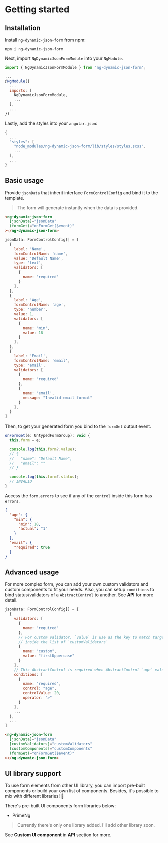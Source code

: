# Getting started

## Installation

Install `ng-dynamic-json-form` from npm:

```
npm i ng-dynamic-json-form
```

Next, import `NgDynamicJsonFormModule` into your `NgModule`.

```javascript
import { NgDynamicJsonFormModule } from 'ng-dynamic-json-form';

...
@NgModule({
  ...
  imports: [
    NgDynamicJsonFormModule,
    ...
  ],
  ...
})
```

Lastly, add the styles into your `angular.json`:

```javascript
{
  ...
  "styles": [
    "node_modules/ng-dynamic-json-form/lib/styles/styles.scss",
    ...
  ],
  ...
}
```

## Basic usage

Provide `jsonData` that inherit interface `FormControlConfig` and bind it to the template.

> The form will generate instantly when the data is provided.

<!-- prettier-ignore -->
```html
<ng-dynamic-json-form
  [jsonData]="jsonData"
  (formGet)="onFormGet($event)"
></ng-dynamic-json-form>
```

```javascript
jsonData: FormControlConfig[] = [
  {
    label: 'Name',
    formControlName: 'name',
    value: 'Default Name',
    type: 'text',
    validators: [
      {
        name: 'required'
      }
    ],
  },
  {
    label: 'Age',
    formControlName: 'age',
    type: 'number',
    value: 1,
    validators: [
      {
        name: 'min',
        value: 18
      }
    ],
  },
  {
    label: 'Email',
    formControlName: 'email',
    type: 'email',
    validators: [
      {
        name: 'required'
      },
      {
        name: 'email',
        message: "Invalid email format"
      }
    ],
  }
]
```

Then, to get your generated form you bind to the `formGet` output event.

```javascript
onFormGet(e: UntypedFormGroup): void {
  this.form = e;

  console.log(this.form?.value);
  // {
  //   "name": "Default Name",
  //   "email": ""
  // }

  console.log(this.form?.status);
  // INVALID
}
```

Access the `form.errors` to see if any of the `control` inside this form has `errors`.

```json
{
  "age": {
    "min": {
      "min": 18,
      "actual": "1"
    }
  },
  "email": {
    "required": true
  }
}
```

## Advanced usage

For more complex form, you can add your own custom validators and custom components to fit your needs. Also, you can setup `conditions` to bind status/validators of a `AbstractControl` to another. See **API** for more detail.

```javascript
jsonData: FormControlConfig[] = [
  {
    validators: [
      {
        name: "required"
      },
      // For custom validator, `value` is use as the key to match target ValidatorFn
      // inside the list of `customValidators`
      {
        name: "custom",
        value: "firstUppercase"
      }
    ],
    // This AbstractControl is required when AbstractControl `age` value is greater than 20
    conditions: [
      {
        name: "required",
        control: "age",
        controlValue: 20,
        operator: ">"
      }
    ],
    ...
  },
  ...
]
```

<!-- prettier-ignore -->
```html
<ng-dynamic-json-form
  [jsonData]="jsonData"
  [customValidators]="customValidators"
  [customComponents]="customComponents"
  (formGet)="onFormGet($event)"
></ng-dynamic-json-form>
```

## UI library support

To use form elements from other UI library, you can import pre-built components or build your own list of components. Besides, it's possible to mix with different libraries! 🎉

There's pre-built UI components form libraries below:

- PrimeNg

> Currently there's only one library added. I'll add other library soon.

See **Custom UI component** in **API** section for more.
